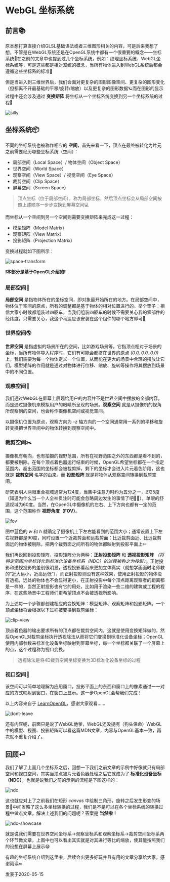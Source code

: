 # WebGL 坐标系统

## 前言📚

原本想打算直接介绍GLSL基础语法或者三维图形相关的内容，可是后来我想了想，不管是在WebGL系统还是在OpenGL系统中都有一个很重要的概念——坐标系统🤔在之前的文章中也提到过几个坐标系统，例如：纹理坐标系统、WebGL坐标系统等，可是这些都是相对笼统的概念，当所有物体进入到WebGL系统后都会遵循这些坐标系的标准📐

但是当进入到三维世界后，我们会面对更复杂的图形图像空间、更复杂的图形变化（但都离不开最基础的平移/旋转/缩放）以及更复杂的图形数据🪐而在图形的显示过程中还会涉及通过 **变换矩阵** 将坐标从一个坐标系统变换到另一个坐标系统的过程🚀

![silly](https://raw.githubusercontent.com/LiJiahaoCoder/lijiahao.github.io/master/src/assets/articles/webgl/webgl-coordinate/silly.jpeg)

## 坐标系统📦

不同的坐标系统也被称作相应的 **空间**，首先来看一下，顶点在最终被转化为片元之前需要经历哪些坐标系统（空间）：

* 局部空间（Local Space）/ 物体空间（Object Space）
* 世界空间（World Space）
* 观察空间（View Space）/ 视觉空间（Eye Space）
* 裁剪空间（Clip Space）
* 屏幕空间（Screen Space）

> 顶点坐标（位于局部空间），称为局部坐标，然后顶点坐标会从局部空间按照上述顺序一步步变换到屏幕空间💻

而坐标从一个空间到另一个空间则需要变换矩阵来完成这一过程：

* 模型矩阵（Model Matrix）
* 观察矩阵（View Matrix）
* 投影矩阵（Projection Matrix）

变换过程就如下图所示：

![space-transform](https://raw.githubusercontent.com/LiJiahaoCoder/lijiahao.github.io/master/src/assets/articles/webgl/webgl-coordinate/space-transform.png)

**❗️本部分是基于OpenGL介绍的❗️**

### 局部空间🏡

**局部空间** 是指物体所在的坐标空间，即对象最开始所在的地方。在局部空间中，物体位于空间的原点，所有的调整都是基于物体的相对位置进行的。举个栗子：相信大家小时候都组装过四驱车，当我们组装四驱车的时候不需要关心我的零部件的经纬度，只需要关心，我这个马达应该安装在这个组件的哪个地方即可🌰

### 世界空间🌎

**世界空间** 是指虚拟的场景所在的空间，比如游戏场景等。它指顶点相对于场景的坐标，当所有物体导入程序时，它们有可能会都挤在世界的原点 *(0.0, 0.0, 0.0)* 上，我们需要为每一个物体定义一个位置，从而能在更大的场景中合理的摆放让它们。模型矩阵的作用就是通过对物体进行位移、缩放、旋转等操作将其摆放到场景中的不同位置。

### 观察空间👀

我们通过WebGL在屏幕上展现给用户的内容并不是世界空间中摆放的全部内容，而是通过摄像机来模拟用户的眼睛所呈现的场景。**观察空间** 就是从摄像机的视角所观察到的空间，也会称作摄像机空间或视觉空间。

以摄像机位置为原点，观察方向为 *-z* 轴方向的一个空间通常用一系列的平移和旋转变换把世界空间中的物体转换到观察空间中。

### 裁剪空间✂️

摄像机有朝向，也有拍摄的视野范围，所有在视野范围之外的东西都是看不到的，都要被剔除。在每个顶点着色器运行结束的时候，OpenGL希望坐标都在一个指定范围内，超出范围的坐标都会被裁剪掉，剩下的坐标才会进入片元着色阶段，这也就是 **裁剪空间** 名字的由来。而 **投影矩阵** 就是将物体从观察空间转换到裁剪空间。

研究表明人两眼重合视域通常为124度，当集中注意力时约为五分之一，即25度（知道为什么当一个人全神贯注时可能会忽略周边发生的事情了吧🤷🏼），单眼的舒适视域为60度。当然，在OpenGL中摄像机的左右、上下方向也都有一定的范围，这个范围称作 **视野角度（FOV）**。

![fov](https://raw.githubusercontent.com/LiJiahaoCoder/lijiahao.github.io/master/src/assets/articles/webgl/webgl-coordinate/fov.png)

图中蓝色的 *w* 和 *h* 就确定了摄像机上下左右能看到的范围大小；通常设置上下左右视野都是90度，同时设置一个近裁剪面和远裁剪面：比近裁剪面近、比远裁剪面远的物体被剔除，把两个裁剪面之间所有的物体都映射到投影平面上✄

我们再说回到投影矩阵，投影矩阵分为两种：**正射投影矩阵** 和 **透视投影矩阵** *（将特定范围内坐标转化到标准化设备坐标系（NDC）的过程被称之为投影）*。正射投影和透视投影的差别很明显，透视投影看起来更加立体真实（就想学画画时老师教的“近大远小，近高远低”），而正射投影则没有这种效果，使用正射投影的物体没有透视，远处的物体也不会显得更小，在正射投影中每个顶点距离观察者的距离都是一样的，当然正射投影也有它的用处，比如用于渲染一些二维的建筑或工程的程序，在这些场景中工程师们更希望顶点不会被透视所影响。

为上述每一个步骤都创建相应的变换矩阵：模型矩阵、观察矩阵和投影矩阵。一个顶点坐标将会根据以下过程被变换到裁剪坐标：

![clip-view](https://raw.githubusercontent.com/LiJiahaoCoder/lijiahao.github.io/master/src/assets/articles/webgl/webgl-coordinate/clip-view.png)

顶点着色器的输出要求所有的顶点都在裁剪空间内，这就是使用变换矩阵做的，然后OpenGL对裁剪坐标执行透视除法从而将它们变换到标准化设备坐标；OpenGL使用内部参数来标准化设备坐标映射到屏幕坐标，每一个坐标都关联了一个屏幕上的点，这个过程称为视口变换。

> 透视除法是将4D裁剪空间坐标变换为3D标准化设备坐标的过程

### 视口空间🎥

该空间可以简单地理解为应用窗口，投影平面上的东西和窗口上的像素通过一一对应的方式映射到窗口，在窗口上显示。这一步OpenGL会帮我们完成！

以上内容来自于 [LearnOpenGL](https://learnopengl-cn.readthedocs.io/zh/latest/01%20Getting%20started/08%20Coordinate%20Systems/)，感谢大家观看……

![dont-leave](https://raw.githubusercontent.com/LiJiahaoCoder/lijiahao.github.io/master/src/assets/articles/webgl/webgl-coordinate/dont-leave.jpeg)

还有内容呢，前面只是说了WebGL他爹，WebGL还没提呢（狗头保命）WebGL中的模型、视图、投影矩阵可以看这篇MDN文章，内容与OpenGL基本一致，再次就不重复介绍了。

## 回顾⏎

我们了解了上面几个坐标系之后，回想一下我们之前文章的示例中好像就只有局部空间和视口空间，其实当顶点被片元着色器处理之后它就成为了 **标准化设备坐标（NDC）**，也就是说我们之前的示例的流程是下图这样的：

![ndc](https://raw.githubusercontent.com/LiJiahaoCoder/lijiahao.github.io/master/src/assets/articles/webgl/webgl-coordinate/ndc.png)

这也就应对上了之前我们在矩形 *canvas* 中绘制三角形，旋转之后发生形变的场景🧐中间省略了这么多坐标转换的过程，我们是不是可以在各个坐标系统的转换过程中做点文章，解决上述我们的问题呢？答案是 **当然啦！**

![ndc-showcase](https://raw.githubusercontent.com/LiJiahaoCoder/lijiahao.github.io/master/src/assets/articles/webgl/webgl-coordinate/ndc-showcase.png)

就是说我们需要在世界空间坐标系→观察坐标系和观察坐标系→裁剪空间坐标系两个环节做文章，上图中也可以看出其实就是对其进行等比的缩放，使其能按照我们的设想在屏幕上展示😁

有趣的坐标系统介绍到这里啦，后续会出更多好玩并且有用的文章分享给大家，感谢阅读🔚

发表于2020-05-15
